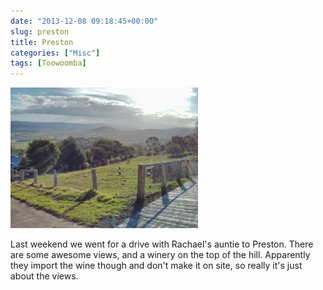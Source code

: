 ```yaml
---
date: "2013-12-08 09:18:45+00:00"
slug: preston
title: Preston
categories: ["Misc"]
tags: [Toowoomba]
---
```


![Preston](img_20131130_170939.jpg)

Last weekend we went for a drive with Rachael's auntie to Preston. There are some awesome views, and a winery on the top of the hill. Apparently they import the wine though and don't make it on site, so really it's just about the views.

